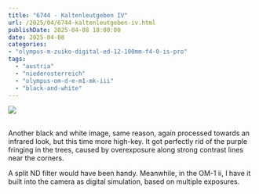 ```yaml
---
title: "6744 - Kaltenleutgeben IV"
url: /2025/04/6744-kaltenleutgeben-iv.html
publishDate: 2025-04-08 18:00:00
date: 2025-04-08
categories:
- "olympus-m-zuiko-digital-ed-12-100mm-f4-0-is-pro"
tags:
  - "austria"
  - "niederosterreich"
  - "olympus-om-d-e-m1-mk-iii"
  - "black-and-white"
---
```

<div class="container">
<div class="center"><a target="_blank" href="https://d25zfm9zpd7gm5.cloudfront.net/1200x1200/2020/20201004_122755_lr.jpg"><img class="webfeedsFeaturedVisual" src="https://d25zfm9zpd7gm5.cloudfront.net/0600x0600/2020/20201004_122755_lr.jpg" /></a></div>
</div>
<br />

Another black and white image, same reason, again processed
towards an infrared look, but this time more high-key. It got
perfectly rid of the purple fringing in the trees, caused by
overexposure along strong contrast lines near the corners. 

A split ND filter would have been handy. Meanwhile, in the
OM-1 ii, I have it built into the camera as digital
simulation, based on multiple exposures.
